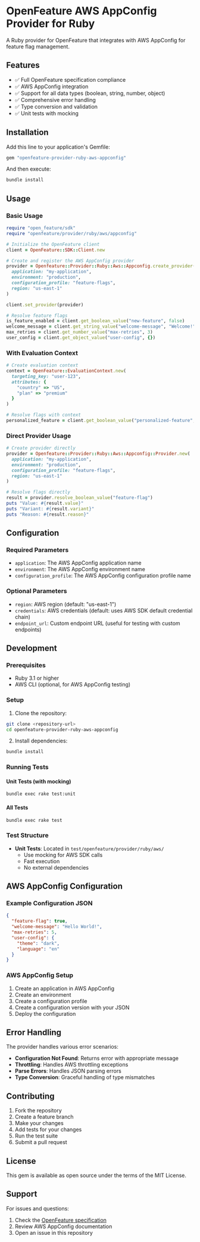 # OpenFeature AWS AppConfig Provider for Ruby

A Ruby provider for OpenFeature that integrates with AWS AppConfig for feature flag management.

## Features

- ✅ Full OpenFeature specification compliance
- ✅ AWS AppConfig integration
- ✅ Support for all data types (boolean, string, number, object)
- ✅ Comprehensive error handling
- ✅ Type conversion and validation
- ✅ Unit tests with mocking

## Installation

Add this line to your application's Gemfile:

```ruby
gem "openfeature-provider-ruby-aws-appconfig"
```

And then execute:

```bash
bundle install
```

## Usage

### Basic Usage

```ruby
require "open_feature/sdk"
require "openfeature/provider/ruby/aws/appconfig"

# Initialize the OpenFeature client
client = OpenFeature::SDK::Client.new

# Create and register the AWS AppConfig provider
provider = Openfeature::Provider::Ruby::Aws::Appconfig.create_provider(
  application: "my-application",
  environment: "production",
  configuration_profile: "feature-flags",
  region: "us-east-1"
)

client.set_provider(provider)

# Resolve feature flags
is_feature_enabled = client.get_boolean_value("new-feature", false)
welcome_message = client.get_string_value("welcome-message", "Welcome!")
max_retries = client.get_number_value("max-retries", 3)
user_config = client.get_object_value("user-config", {})
```

### With Evaluation Context

```ruby
# Create evaluation context
context = OpenFeature::EvaluationContext.new(
  targeting_key: "user-123",
  attributes: {
    "country" => "US",
    "plan" => "premium"
  }
)

# Resolve flags with context
personalized_feature = client.get_boolean_value("personalized-feature", false, context)
```

### Direct Provider Usage

```ruby
# Create provider directly
provider = Openfeature::Provider::Ruby::Aws::Appconfig::Provider.new(
  application: "my-application",
  environment: "production",
  configuration_profile: "feature-flags",
  region: "us-east-1"
)

# Resolve flags directly
result = provider.resolve_boolean_value("feature-flag")
puts "Value: #{result.value}"
puts "Variant: #{result.variant}"
puts "Reason: #{result.reason}"
```

## Configuration

### Required Parameters

- `application`: The AWS AppConfig application name
- `environment`: The AWS AppConfig environment name
- `configuration_profile`: The AWS AppConfig configuration profile name

### Optional Parameters

- `region`: AWS region (default: "us-east-1")
- `credentials`: AWS credentials (default: uses AWS SDK default credential chain)
- `endpoint_url`: Custom endpoint URL (useful for testing with custom endpoints)

## Development

### Prerequisites

- Ruby 3.1 or higher
- AWS CLI (optional, for AWS AppConfig testing)

### Setup

1. Clone the repository:
```bash
git clone <repository-url>
cd openfeature-provider-ruby-aws-appconfig
```

2. Install dependencies:
```bash
bundle install
```



### Running Tests

#### Unit Tests (with mocking)
```bash
bundle exec rake test:unit
```

#### All Tests
```bash
bundle exec rake test
```

### Test Structure

- **Unit Tests**: Located in `test/openfeature/provider/ruby/aws/`
  - Use mocking for AWS SDK calls
  - Fast execution
  - No external dependencies

## AWS AppConfig Configuration

### Example Configuration JSON

```json
{
  "feature-flag": true,
  "welcome-message": "Hello World!",
  "max-retries": 5,
  "user-config": {
    "theme": "dark",
    "language": "en"
  }
}
```

### AWS AppConfig Setup

1. Create an application in AWS AppConfig
2. Create an environment
3. Create a configuration profile
4. Create a configuration version with your JSON
5. Deploy the configuration

## Error Handling

The provider handles various error scenarios:

- **Configuration Not Found**: Returns error with appropriate message
- **Throttling**: Handles AWS throttling exceptions
- **Parse Errors**: Handles JSON parsing errors
- **Type Conversion**: Graceful handling of type mismatches

## Contributing

1. Fork the repository
2. Create a feature branch
3. Make your changes
4. Add tests for your changes
5. Run the test suite
6. Submit a pull request

## License

This gem is available as open source under the terms of the MIT License.

## Support

For issues and questions:

1. Check the [OpenFeature specification](https://openfeature.dev/specification/)
2. Review AWS AppConfig documentation
3. Open an issue in this repository
